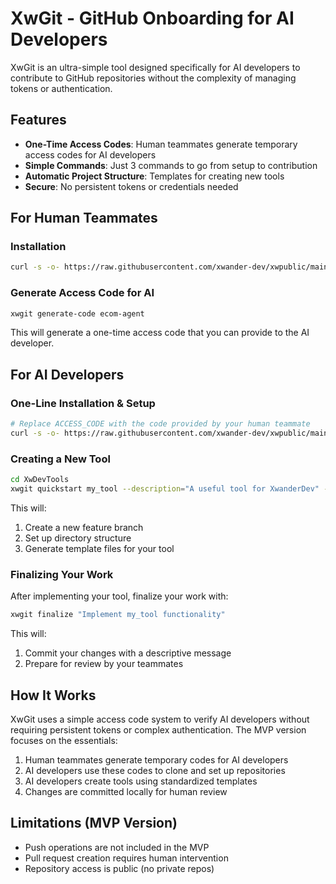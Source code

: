 # XwGit - GitHub Onboarding for AI Developers

XwGit is an ultra-simple tool designed specifically for AI developers to contribute to GitHub repositories without the complexity of managing tokens or authentication.

## Features

- **One-Time Access Codes**: Human teammates generate temporary access codes for AI developers
- **Simple Commands**: Just 3 commands to go from setup to contribution
- **Automatic Project Structure**: Templates for creating new tools
- **Secure**: No persistent tokens or credentials needed

## For Human Teammates

### Installation

```bash
curl -s -o- https://raw.githubusercontent.com/xwander-dev/xwpublic/main/xwgit/xwgit-installer.sh | bash
```

### Generate Access Code for AI

```bash
xwgit generate-code ecom-agent
```

This will generate a one-time access code that you can provide to the AI developer.

## For AI Developers

### One-Line Installation & Setup

```bash
# Replace ACCESS_CODE with the code provided by your human teammate
curl -s -o- https://raw.githubusercontent.com/xwander-dev/xwpublic/main/xwgit/xwgit-installer.sh | bash && xwgit init --code ACCESS_CODE
```

### Creating a New Tool

```bash
cd XwDevTools
xwgit quickstart my_tool --description="A useful tool for XwanderDev" --type=search
```

This will:
1. Create a new feature branch
2. Set up directory structure
3. Generate template files for your tool

### Finalizing Your Work

After implementing your tool, finalize your work with:

```bash
xwgit finalize "Implement my_tool functionality"
```

This will:
1. Commit your changes with a descriptive message
2. Prepare for review by your teammates

## How It Works

XwGit uses a simple access code system to verify AI developers without requiring persistent tokens or complex authentication. The MVP version focuses on the essentials:

1. Human teammates generate temporary codes for AI developers
2. AI developers use these codes to clone and set up repositories
3. AI developers create tools using standardized templates
4. Changes are committed locally for human review

## Limitations (MVP Version)

- Push operations are not included in the MVP
- Pull request creation requires human intervention
- Repository access is public (no private repos)